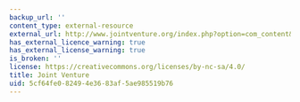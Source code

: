 ```yaml
---
backup_url: ''
content_type: external-resource
external_url: http://www.jointventure.org/index.php?option=com_content&view=article&id=293:the-2004-index-of-silicon-valley&catid=77:publications-archive&Itemid=348
has_external_licence_warning: true
has_external_license_warning: true
is_broken: ''
license: https://creativecommons.org/licenses/by-nc-sa/4.0/
title: Joint Venture
uid: 5cf64fe0-8249-4e36-83af-5ae985519b76
---
```

